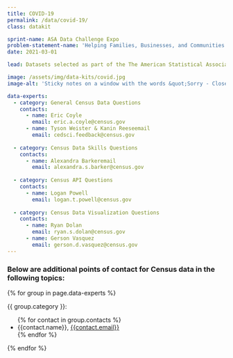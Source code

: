 ```yaml
---
title: COVID-19
permalink: /data/covid-19/
class: datakit

sprint-name: ASA Data Challenge Expo
problem-statement-name: 'Helping Families, Businesses, and Communities Respond to COVID-19'
date: 2021-03-01

lead: Datasets selected as part of the The American Statistical Association Annual Data Challenge Expo

image: /assets/img/data-kits/covid.jpg
image-alt: 'Sticky notes on a window with the words &quot;Sorry - Closed. COVID-19&quot;'

data-experts:
  - category: General Census Data Questions
    contacts: 
      - name: Eric Coyle
        email: eric.a.coyle@census.gov
      - name: Tyson Weister & Kanin Reeseemail
        email: cedsci.feedback@census.gov
  
  - category: Census Data Skills Questions
    contacts:
      - name: Alexandra Barkeremail
        email: alexandra.s.barker@census.gov
  
  - category: Census API Questions
    contacts:
      - name: Logan Powell
        email: logan.t.powell@census.gov
  
  - category: Census Data Visualization Questions
    contacts:
      - name: Ryan Dolan
        email: ryan.s.dolan@census.gov
      - name: Gerson Vasquez
        email: gerson.d.vasquez@census.gov
---
```


### Below are additional points of contact for Census data in the following topics:

{% for group in page.data-experts %}
  <p class="margin-bottom-0 text-bold">{{ group.category }}:</p>
  <ul class="margin-top-0 usa-list--unstyled padding-left-4">
    {% for contact in group.contacts %}
      <li>
        {{contact.name}},
        <a class="usa-link" href="mailto:{{contact.email}}">{{contact.email}}</a>
      </li>
    {% endfor %}
  </ul>
{% endfor %}

